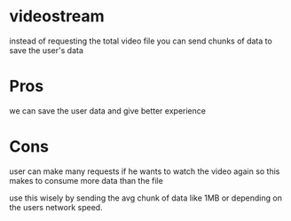 # videostream

instead of requesting the total video file you can send chunks of data to save the user's data

# Pros

we can save the user data and give better experience

# Cons

user can make many requests if he wants to watch the video again so this makes to consume more data than the file

use this wisely by sending the avg chunk of data like 1MB or depending on the users network speed.
